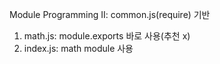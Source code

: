 Module Programming II: common.js(require) 기반

1) math.js: module.exports 바로 사용(추천 x)
2) index.js: math module 사용
